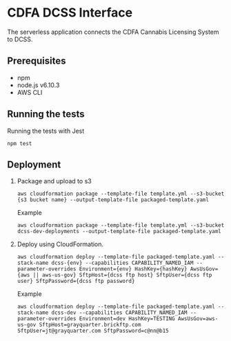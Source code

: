 # CDFA DCSS Interface

The serverless application connects the CDFA Cannabis Licensing System to DCSS.

## Prerequisites

  * npm
  * node.js v6.10.3
  * AWS CLI

## Running the tests

Running the tests with Jest
```
npm test
```
## Deployment

1. Package and upload to s3
    ```
    aws cloudformation package --template-file template.yml --s3-bucket {s3 bucket name} --output-template-file packaged-template.yaml
    ```
    Example
    ```
    aws cloudformation package --template-file template.yml --s3-bucket dcss-dev-deployments --output-template-file packaged-template.yaml
    ```
1. Deploy using CloudFormation.
    ```
    aws cloudformation deploy --template-file packaged-template.yaml --stack-name dcss-{env} --capabilities CAPABILITY_NAMED_IAM --parameter-overrides Environment={env} HashKey={hashKey} AwsUsGov={aws || aws-us-gov} SftpHost={dcss ftp host} SftpUser={dcss ftp user} SftpPassword={dcss ftp password}
    ```
    Example
    ```
    aws cloudformation deploy --template-file packaged-template.yaml --stack-name dcss-dev --capabilities CAPABILITY_NAMED_IAM --parameter-overrides Environment=dev HashKey=TESTING AwsUsGov=aws-us-gov SftpHost=grayquarter.brickftp.com SftpUser=jt@grayquarter.com SftpPassword=c@nn@b15
    ```
